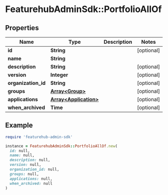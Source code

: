 # FeaturehubAdminSdk::PortfolioAllOf

## Properties

| Name | Type | Description | Notes |
| ---- | ---- | ----------- | ----- |
| **id** | **String** |  | [optional] |
| **name** | **String** |  |  |
| **description** | **String** |  | [optional] |
| **version** | **Integer** |  | [optional] |
| **organization_id** | **String** |  | [optional] |
| **groups** | [**Array&lt;Group&gt;**](Group.md) |  | [optional] |
| **applications** | [**Array&lt;Application&gt;**](Application.md) |  | [optional] |
| **when_archived** | **Time** |  | [optional] |

## Example

```ruby
require 'featurehub-admin-sdk'

instance = FeaturehubAdminSdk::PortfolioAllOf.new(
  id: null,
  name: null,
  description: null,
  version: null,
  organization_id: null,
  groups: null,
  applications: null,
  when_archived: null
)
```

